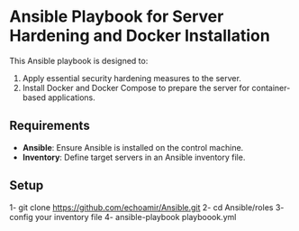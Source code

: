 # Ansible Playbook for Server Hardening and Docker Installation

This Ansible playbook is designed to:
1. Apply essential security hardening measures to the server.
2. Install Docker and Docker Compose to prepare the server for container-based applications.

## Requirements

- **Ansible**: Ensure Ansible is installed on the control machine.
- **Inventory**: Define target servers in an Ansible inventory file.

## Setup

  1- git clone https://github.com/echoamir/Ansible.git
  2- cd Ansible/roles
  3- config your inventory file
  4- ansible-playbook playboook.yml
